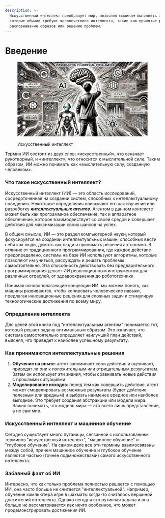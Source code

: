 ```yaml
---
description: >-
  Искусственный интеллект преобразует мир, позволяя машинам выполнять задачи,
  которые обычно требуют человеческого интеллекта, такие как принятие решений,
  распознавание образов или решение проблем.
---
```


# Введение

<figure><img src="../.gitbook/assets/image (38).png" alt=""><figcaption><p>Искусственный интеллект</p></figcaption></figure>

Термин ИИ состоит из двух слов: «искусственный», что означает рукотворный, и «интеллект», что относится к мыслительной силе. Таким образом, ИИ можно понимать как «мыслительную силу, созданную человеком».&#x20;

### Что такое искусственный интеллект?

Искусственный интеллект (ИИ) — это область исследований, сосредоточенная на создании систем, способных к интеллектуальному поведению. Некоторые определения описывают его как изучение или разработку _**интеллектуальных агентов**_. Агентом в данном контексте может быть как программное обеспечение, так и аппаратное обеспечение, которое взаимодействует со своей средой и совершает действия для максимизации своих шансов на успех.

В общем смысле, ИИ — это раздел компьютерной науки, который фокусируется на создании интеллектуальных машин, способных вести себя как люди, думать как люди и принимать решения автономно. В отличие от традиционного программирования, где каждое действие предопределено, системы на базе ИИ используют алгоритмы, которые позволяют им учиться, рассуждать и решать проблемы самостоятельно. Эта способность действовать без предварительного программирования делает ИИ революционным инструментом для различных отраслей, от здравоохранения до робототехники.&#x20;

Понимая основополагающие концепции ИИ, мы можем понять, как машины развиваются, чтобы копировать человеческие навыки, предлагая инновационные решения для сложных задач и стимулируя технологические достижения по всему миру.

### Определение интеллекта

Для целей этой книги под “интеллектуальным агентом” понимается тот, который решает задачу оптимальным образом. Это означает, что система самостоятельно определяет наилучший план действий, выясняя, что приведет к наиболее успешному результату.

### Как принимаются интеллектуальные решения

1. **Обучение на опыте**: агент запоминает свои действия и оценивает, приводят ли они к положительным или отрицательным результатам. Затем он использует эти знания, чтобы сравнивать новые действия с прошлыми ситуациями.
2. **Моделирование исходов**: перед тем как совершить действие, агент может смоделировать возможные результаты (будет действие полезным или вредным) и выбрать наименее вредное или наиболее выгодное. Это требует создания абстракции или модели мира. Важно понимать, что модель мира — это всего лишь представление, а не сам мир.

### Искусственный интеллект и машинное обучение&#x20;

Сегодня существует много путаницы, связанной с использованием терминов "искусственный интеллект", "машинное обучение" и "глубокое обучение". На самом деле все эти термины взаимосвязаны между собой, причем машинное обучение и глубокое обучение являются частью (точнее подмножествами) самого искусственного интеллекта.

### Забавный факт об ИИ

Интересно, что как только проблема полностью решается с помощью ИИ, она часто больше не считается "интеллектуальной". Например, обучение компьютера игре в шахматы когда-то считалось вершиной достижений интеллекта. Однако сегодня это рутинная задача и она больше не рассматривается как нечто особенное, что может продемонстрировать достижения ИИ.
